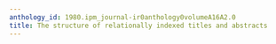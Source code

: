 ```yaml
---
anthology_id: 1980.ipm_journal-ir0anthology0volumeA16A2.0
title: The structure of relationally indexed titles and abstracts
---
```

